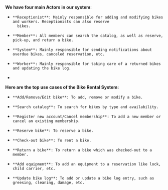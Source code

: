 **We have four main Actors in our system**:

-     **Receptionist**: Mainly responsible for adding and modifying bikes and workers. Receptionists can also reserve 
        bikes.
-     **Member**: All members can search the catalog, as well as reserve, pick-up, and return a bike.
-     **System**: Mainly responsible for sending notifications about overdue bikes, canceled reservation, etc.
-     **Worker**: Mainly responsible for taking care of a returned bikes and updating the bike log.

-    
**Here are the top use cases of the Bike Rental System:**

-     **Add/Remove/Edit bike**: To add, remove or modify a bike.
-     **Search catalog**: To search for bikes by type and availability.
-     **Register new account/Cancel membership**: To add a new member or cancel an existing membership.
-     **Reserve bike**: To reserve a bike.
-     **Check-out bike**: To rent a bike.
-     **Return a bike**: To return a bike which was checked-out to a member.
-     **Add equipment**: To add an equipment to a reservation like lock, child carrier, etc.
-     **Update bike log**: To add or update a bike log entry, such as greesing, cleaning, damage, etc.